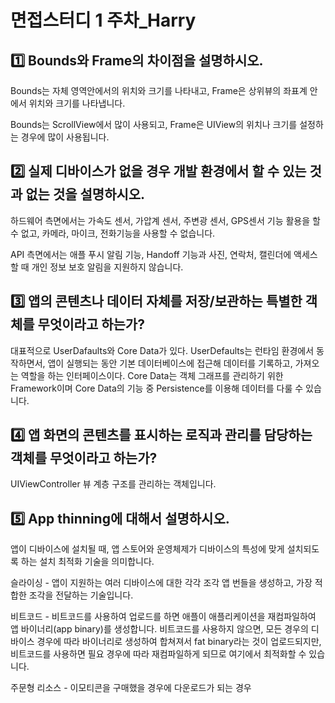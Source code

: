 # 면접스터디 1 주차_Harry

## 1️⃣ Bounds와 Frame의 차이점을 설명하시오.

Bounds는 자체 영역안에서의 위치와 크기를 나타내고, Frame은 상위뷰의 좌표계 안에서 위치와 크기를 나타냅니다.

Bounds는 ScrollView에서 많이 사용되고, Frame은 UIView의 위치나 크기를 설정하는 경우에 많이 사용됩니다.

## 2️⃣ 실제 디바이스가 없을 경우 개발 환경에서 할 수 있는 것과 없는 것을 설명하시오.

하드웨어 측면에서는 가속도 센서, 가압계 센서, 주변광 센서, GPS센서 기능 활용을 할 수 없고, 카메라, 마이크, 전화기능을 사용할 수 없습니다.

API 측면에서는 애플 푸시 알림 기능, Handoff 기능과 사진, 연락처, 캘린더에 액세스할 때 개인 정보 보호 알림을 지원하지 않습니다.

## 3️⃣ 앱의 콘텐츠나 데이터 자체를 저장/보관하는 특별한 객체를 무엇이라고 하는가?

대표적으로 UserDafaults와 Core Data가 있다.  UserDefaults는 런타임 환경에서 동작하면서, 앱이 실행되는 동안 기본 데이터베이스에 접근해 데이터를 기록하고, 가져오는 역할을 하는 인터페이스이다. Core Data는 객체 그래프를 관리하기 위한 Framework이며 Core Data의 기능 중 Persistence를 이용해 데이터를 다룰 수 있습니다.

## 4️⃣ 앱 화면의 콘텐츠를 표시하는 로직과 관리를 담당하는 객체를 무엇이라고 하는가?

UIViewController 뷰 계층 구조를 관리하는 객체입니다.

## 5️⃣ App thinning에 대해서 설명하시오.

앱이 디바이스에 설치될 때, 앱 스토어와 운영체제가 디바이스의 특성에 맞게 설치되도록 하는 설치 최적화 기술을 의미합니다.

슬라이싱 - 앱이 지원하는 여러 디바이스에 대한 각각 조각 앱 번들을 생성하고, 가장 적합한 조각을 전달하는 기술입니다.

비트코드 - 비트코드를 사용하여 업로드를 하면 애플이 애플리케이션을 재컴파일하여 앱 바이너리(app binary)를 생성합니다. 비트코드를 사용하지 않으면, 모든 경우의 디바이스 경우에 따라 바이너리로 생성하여 합쳐져서 fat binary라는 것이 업로드되지만, 비트코드를 사용하면 필요 경우에 따라 재컴파일하게 되므로 여기에서 최적화할 수 있습니다.

주문형 리소스 - 이모티콘을 구매했을 경우에 다운로드가  되는 경우